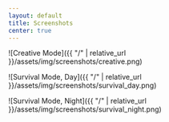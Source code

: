 ```yaml
---
layout: default
title: Screenshots
center: true
---
```


<style>
.content img {
    display: block;
    max-width: 75%;
    margin: 5%;
    margin-left: auto;
    margin-right: auto;
}
</style>

![Creative Mode]({{ "/" | relative_url }}/assets/img/screenshots/creative.png)

![Survival Mode, Day]({{ "/" | relative_url }}/assets/img/screenshots/survival_day.png)

![Survival Mode, Night]({{ "/" | relative_url }}/assets/img/screenshots/survival_night.png)
